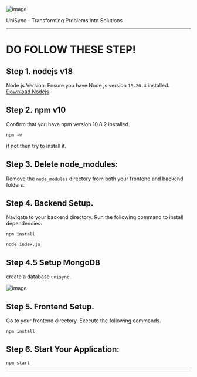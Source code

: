 ![image](https://github.com/user-attachments/assets/b5034438-be34-46aa-9cc3-71e5006675f9)


UniSync - Transforming Problems Into Solutions

---

# DO FOLLOW THESE STEP!

## Step 1. nodejs v18

Node.js Version: Ensure you have Node.js version `18.20.4` installed. [Download Nodejs](https://nodejs.org/en/download/prebuilt-installer/current)

## Step 2. npm v10

Confirm that you have npm version 10.8.2 installed. 
```shell
npm -v
```
if not then try to install it.

## Step 3. Delete node_modules:

Remove the `node_modules` directory from both your frontend and backend folders.

## Step 4. Backend Setup.

Navigate to your backend directory.
Run the following command to install dependencies:

```shell
npm install
```

```shell
node index.js
```
## Step 4.5 Setup MongoDB
create a database `unisync`.

![image](https://github.com/user-attachments/assets/9bea1d34-f12d-4274-be35-bd6dc327b9a1)


## Step 5. Frontend Setup.

Go to your frontend directory.
Execute the following commands.

```shell
npm install
```

## Step 6. Start Your Application:

```shell
npm start
```
---
